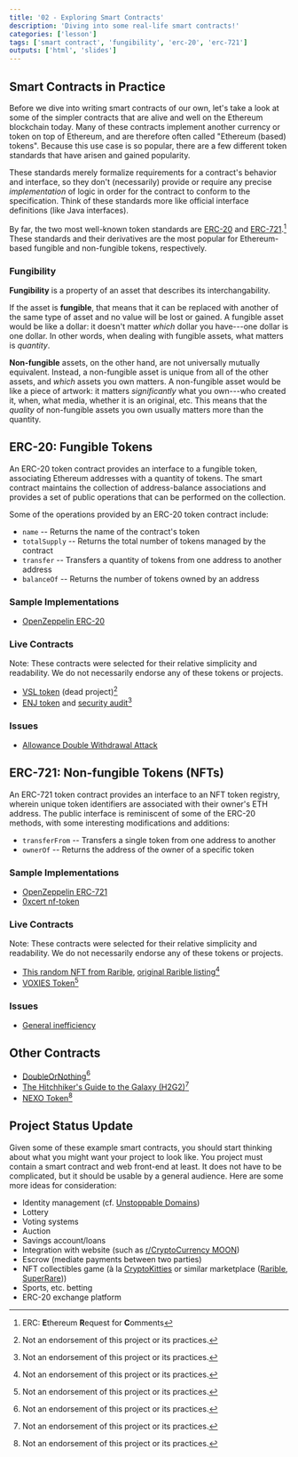 ```yaml
---
title: '02 - Exploring Smart Contracts'
description: 'Diving into some real-life smart contracts!'
categories: ['lesson']
tags: ['smart contract', 'fungibility', 'erc-20', 'erc-721']
outputs: ['html', 'slides']
---
```


## Smart Contracts in Practice

Before we dive into writing smart contracts of our own, let's take a look at some of the simpler contracts that are alive and well on the Ethereum blockchain today. Many of these contracts implement another currency or token on top of Ethereum, and are therefore often called "Ethereum (based) tokens". Because this use case is so popular, there are a few different token standards that have arisen and gained popularity.

These standards merely formalize requirements for a contract's behavior and interface, so they don't (necessarily) provide or require any precise _implementation_ of logic in order for the contract to conform to the specification. Think of these standards more like official interface definitions (like Java interfaces).

By far, the two most well-known token standards are [ERC-20](https://eips.ethereum.org/EIPS/eip-20) and [ERC-721](https://eips.ethereum.org/EIPS/eip-721).[^erc-meaning] These standards and their derivatives are the most popular for Ethereum-based fungible and non-fungible tokens, respectively.

[^erc-meaning]: ERC: **E**thereum **R**equest for **C**omments

### Fungibility

**Fungibility** is a property of an asset that describes its interchangability.

If the asset is **fungible**, that means that it can be replaced with another of the same type of asset and no value will be lost or gained. A fungible asset would be like a dollar: it doesn't matter _which_ dollar you have---one dollar is one dollar. In other words, when dealing with fungible assets, what matters is _quantity_.

**Non-fungible** assets, on the other hand, are not universally mutually equivalent. Instead, a non-fungible asset is unique from all of the other assets, and _which_ assets you own matters. A non-fungible asset would be like a piece of artwork: it matters _significantly_ what you own---who created it, when, what media, whether it is an original, etc. This means that the _quality_ of non-fungible assets you own usually matters more than the quantity.

## ERC-20: Fungible Tokens

An ERC-20 token contract provides an interface to a fungible token, associating Ethereum addresses with a quantity of tokens. The smart contract maintains the collection of address-balance associations and provides a set of public operations that can be performed on the collection.

Some of the operations provided by an ERC-20 token contract include:

- `name` -- Returns the name of the contract's token
- `totalSupply` -- Returns the total number of tokens managed by the contract
- `transfer` -- Transfers a quantity of tokens from one address to another address
- `balanceOf` -- Returns the number of tokens owned by an address

### Sample Implementations

- [OpenZeppelin ERC-20](https://github.com/OpenZeppelin/openzeppelin-contracts/blob/master/contracts/token/ERC20/ERC20.sol)

### Live Contracts

Note: These contracts were selected for their relative simplicity and readability. We do not necessarily endorse any of these tokens or projects.

- [VSL token](https://etherscan.io/address/0xDb144CD0F15eE40AaC5602364B470d703d7e16b6#code) (dead project)[^not-an-endorsement]
- [ENJ token](https://etherscan.io/address/0xf629cbd94d3791c9250152bd8dfbdf380e2a3b9c#code) and [security audit](https://callisto.network/enjin-token-enj-security-audit/)[^not-an-endorsement]

### Issues

- [Allowance Double Withdrawal Attack](https://docs.google.com/document/d/1YLPtQxZu1UAvO9cZ1O2RPXBbT0mooh4DYKjA_jp-RLM/edit)

## ERC-721: Non-fungible Tokens (NFTs)

An ERC-721 token contract provides an interface to an NFT token registry, wherein unique token identifiers are associated with their owner's ETH address. The public interface is reminiscent of some of the ERC-20 methods, with some interesting modifications and additions:

- `transferFrom` -- Transfers a single token from one address to another
- `ownerOf` -- Returns the address of the owner of a specific token

### Sample Implementations

- [OpenZeppelin ERC-721](https://github.com/OpenZeppelin/openzeppelin-contracts/blob/master/contracts/token/ERC721/ERC721.sol)
- [0xcert nf-token](https://github.com/0xcert/ethereum-erc721/blob/master/src/contracts/tokens/nf-token.sol)

### Live Contracts

Note: These contracts were selected for their relative simplicity and readability. We do not necessarily endorse any of these tokens or projects.

- [This random NFT from Rarible](https://etherscan.io/address/0x0a59849de1e4bd9cb9fcfe303678523fba10de33#code), [original Rarible listing](https://rarible.com/rimowa_metaverse)[^not-an-endorsement]
- [VOXIES Token](https://etherscan.io/address/0xe3435edbf54b5126e817363900234adfee5b3cee#code)[^not-an-endorsement]

### Issues

- [General inefficiency](https://medium.com/alphawallet/epic-fail-the-consequences-of-poor-erc-design-what-you-can-do-about-it-503e19c750)

## Other Contracts

- [DoubleOrNothing](https://etherscan.io/address/0x66d58f0a2a44742688843ceb8c0fa8d8567e3c54#code)[^not-an-endorsement]
- [The Hitchhiker's Guide to the Galaxy (H2G2)](https://etherscan.io/address/0xb957d92d7feae5be6877aa94997de6dcd36b65f4#code)[^not-an-endorsement]
- [NEXO Token](https://etherscan.io/address/0xb62132e35a6c13ee1ee0f84dc5d40bad8d815206#code)[^not-an-endorsement]

[^not-an-endorsement]: Not an endorsement of this project or its practices.

## Project Status Update

Given some of these example smart contracts, you should start thinking about what you might want your project to look like. You project must contain a smart contract and web front-end at least. It does not have to be complicated, but it should be usable by a general audience. Here are some more ideas for consideration:

- Identity management (cf. [Unstoppable Domains](https://unstoppabledomains.com/))
- Lottery
- Voting systems
- Auction
- Savings account/loans
- Integration with website (such as [r/CryptoCurrency MOON](https://www.reddit.com/r/CryptoCurrency/))
- Escrow (mediate payments between two parties)
- NFT collectibles game (à la [CryptoKitties](https://www.cryptokitties.co/) or similar marketplace ([Rarible](https://rarible.com/), [SuperRare](https://www.superrare.co/)))
- Sports, etc. betting
- ERC-20 exchange platform
